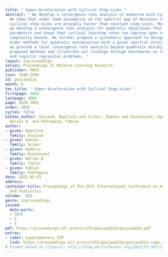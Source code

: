 ```yaml
---
title: " Super-Acceleration with Cyclical Step-sizes "
abstract: " We develop a convergence-rate analysis of momentum with cyclical step-sizes.
  We show that under some assumption on the spectral gap of Hessians in machine learning,
  cyclical step-sizes are provably faster than constant step-sizes. More precisely,
  we develop a convergence rate analysis for quadratic objectives that provides optimal
  parameters and shows that cyclical learning rates can improve upon traditional lower
  complexity bounds. We further propose a systematic approach to design optimal first
  order methods for quadratic minimization with a given spectral structure. Finally,
  we provide a local convergence rate analysis beyond quadratic minimization for the
  proposed methods and illustrate our findings through benchmarks on least squares
  and logistic regression problems. "
layout: inproceedings
series: Proceedings of Machine Learning Research
publisher: PMLR
issn: 2640-3498
id: goujaud22a
month: 0
tex_title: " Super-Acceleration with Cyclical Step-sizes "
firstpage: 3028
lastpage: 3065
page: 3028-3065
order: 3028
cycles: false
bibtex_author: Goujaud, Baptiste and Scieur, Damien and Dieuleveut, Aymeric and Taylor,
  Adrien B. and Pedregosa, Fabian
author:
- given: Baptiste
  family: Goujaud
- given: Damien
  family: Scieur
- given: Aymeric
  family: Dieuleveut
- given: Adrien B.
  family: Taylor
- given: Fabian
  family: Pedregosa
date: 2022-05-03
address:
container-title: Proceedings of The 25th International Conference on Artificial Intelligence
  and Statistics
volume: '151'
genre: inproceedings
issued:
  date-parts:
  - 2022
  - 5
  - 3
pdf: https://proceedings.mlr.press/v151/goujaud22a/goujaud22a.pdf
extras:
- label: Supplementary ZIP
  link: https://proceedings.mlr.press/v151/goujaud22a/goujaud22a-supp.zip
# Format based on citeproc: http://blog.martinfenner.org/2013/07/30/citeproc-yaml-for-bibliographies/
---
```

